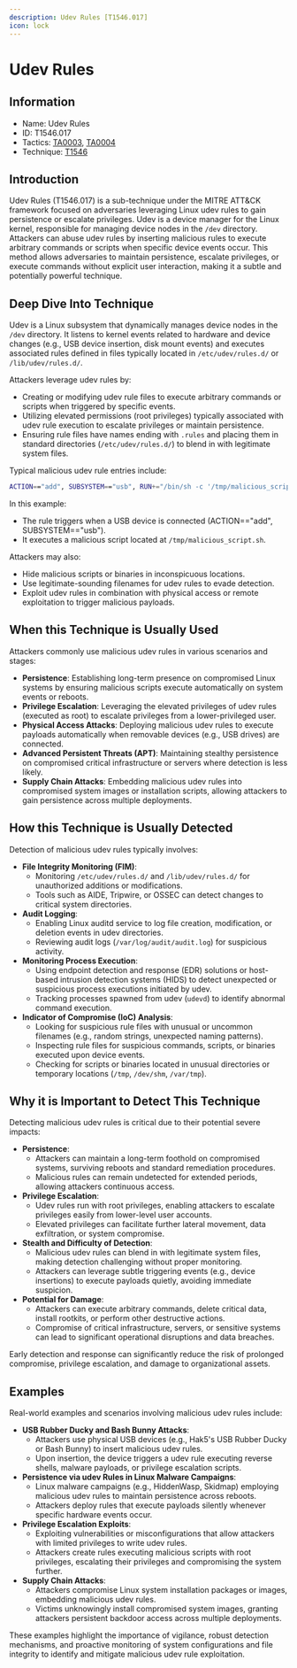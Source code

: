 ```yaml
---
description: Udev Rules [T1546.017]
icon: lock
---
```


# Udev Rules

## Information

- Name: Udev Rules
- ID: T1546.017
- Tactics: [TA0003](../TA0003/TA0003.md), [TA0004](../TA0004/TA0004.md)
- Technique: [T1546](T1546.md)

## Introduction

Udev Rules (T1546.017) is a sub-technique under the MITRE ATT\&CK framework focused on adversaries leveraging Linux udev rules to gain persistence or escalate privileges. Udev is a device manager for the Linux kernel, responsible for managing device nodes in the `/dev` directory. Attackers can abuse udev rules by inserting malicious rules to execute arbitrary commands or scripts when specific device events occur. This method allows adversaries to maintain persistence, escalate privileges, or execute commands without explicit user interaction, making it a subtle and potentially powerful technique.

## Deep Dive Into Technique

Udev is a Linux subsystem that dynamically manages device nodes in the `/dev` directory. It listens to kernel events related to hardware and device changes (e.g., USB device insertion, disk mount events) and executes associated rules defined in files typically located in `/etc/udev/rules.d/` or `/lib/udev/rules.d/`.

Attackers leverage udev rules by:

- Creating or modifying udev rule files to execute arbitrary commands or scripts when triggered by specific events.
- Utilizing elevated permissions (root privileges) typically associated with udev rule execution to escalate privileges or maintain persistence.
- Ensuring rule files have names ending with `.rules` and placing them in standard directories (`/etc/udev/rules.d/`) to blend in with legitimate system files.

Typical malicious udev rule entries include:

```bash
ACTION=="add", SUBSYSTEM=="usb", RUN+="/bin/sh -c '/tmp/malicious_script.sh'"
```

In this example:

- The rule triggers when a USB device is connected (ACTION=="add", SUBSYSTEM=="usb").
- It executes a malicious script located at `/tmp/malicious_script.sh`.

Attackers may also:

- Hide malicious scripts or binaries in inconspicuous locations.
- Use legitimate-sounding filenames for udev rules to evade detection.
- Exploit udev rules in combination with physical access or remote exploitation to trigger malicious payloads.

## When this Technique is Usually Used

Attackers commonly use malicious udev rules in various scenarios and stages:

- **Persistence**: Establishing long-term presence on compromised Linux systems by ensuring malicious scripts execute automatically on system events or reboots.
- **Privilege Escalation**: Leveraging the elevated privileges of udev rules (executed as root) to escalate privileges from a lower-privileged user.
- **Physical Access Attacks**: Deploying malicious udev rules to execute payloads automatically when removable devices (e.g., USB drives) are connected.
- **Advanced Persistent Threats (APT)**: Maintaining stealthy persistence on compromised critical infrastructure or servers where detection is less likely.
- **Supply Chain Attacks**: Embedding malicious udev rules into compromised system images or installation scripts, allowing attackers to gain persistence across multiple deployments.

## How this Technique is Usually Detected

Detection of malicious udev rules typically involves:

- **File Integrity Monitoring (FIM)**:
  - Monitoring `/etc/udev/rules.d/` and `/lib/udev/rules.d/` for unauthorized additions or modifications.
  - Tools such as AIDE, Tripwire, or OSSEC can detect changes to critical system directories.
- **Audit Logging**:
  - Enabling Linux auditd service to log file creation, modification, or deletion events in udev directories.
  - Reviewing audit logs (`/var/log/audit/audit.log`) for suspicious activity.
- **Monitoring Process Execution**:
  - Using endpoint detection and response (EDR) solutions or host-based intrusion detection systems (HIDS) to detect unexpected or suspicious process executions initiated by udev.
  - Tracking processes spawned from udev (`udevd`) to identify abnormal command execution.
- **Indicator of Compromise (IoC) Analysis**:
  - Looking for suspicious rule files with unusual or uncommon filenames (e.g., random strings, unexpected naming patterns).
  - Inspecting rule files for suspicious commands, scripts, or binaries executed upon device events.
  - Checking for scripts or binaries located in unusual directories or temporary locations (`/tmp`, `/dev/shm`, `/var/tmp`).

## Why it is Important to Detect This Technique

Detecting malicious udev rules is critical due to their potential severe impacts:

- **Persistence**:
  - Attackers can maintain a long-term foothold on compromised systems, surviving reboots and standard remediation procedures.
  - Malicious rules can remain undetected for extended periods, allowing attackers continuous access.
- **Privilege Escalation**:
  - Udev rules run with root privileges, enabling attackers to escalate privileges easily from lower-level user accounts.
  - Elevated privileges can facilitate further lateral movement, data exfiltration, or system compromise.
- **Stealth and Difficulty of Detection**:
  - Malicious udev rules can blend in with legitimate system files, making detection challenging without proper monitoring.
  - Attackers can leverage subtle triggering events (e.g., device insertions) to execute payloads quietly, avoiding immediate suspicion.
- **Potential for Damage**:
  - Attackers can execute arbitrary commands, delete critical data, install rootkits, or perform other destructive actions.
  - Compromise of critical infrastructure, servers, or sensitive systems can lead to significant operational disruptions and data breaches.

Early detection and response can significantly reduce the risk of prolonged compromise, privilege escalation, and damage to organizational assets.

## Examples

Real-world examples and scenarios involving malicious udev rules include:

- **USB Rubber Ducky and Bash Bunny Attacks**:
  - Attackers use physical USB devices (e.g., Hak5's USB Rubber Ducky or Bash Bunny) to insert malicious udev rules.
  - Upon insertion, the device triggers a udev rule executing reverse shells, malware payloads, or privilege escalation scripts.
- **Persistence via udev Rules in Linux Malware Campaigns**:
  - Linux malware campaigns (e.g., HiddenWasp, Skidmap) employing malicious udev rules to maintain persistence across reboots.
  - Attackers deploy rules that execute payloads silently whenever specific hardware events occur.
- **Privilege Escalation Exploits**:
  - Exploiting vulnerabilities or misconfigurations that allow attackers with limited privileges to write udev rules.
  - Attackers create rules executing malicious scripts with root privileges, escalating their privileges and compromising the system further.
- **Supply Chain Attacks**:
  - Attackers compromise Linux system installation packages or images, embedding malicious udev rules.
  - Victims unknowingly install compromised system images, granting attackers persistent backdoor access across multiple deployments.

These examples highlight the importance of vigilance, robust detection mechanisms, and proactive monitoring of system configurations and file integrity to identify and mitigate malicious udev rule exploitation.
